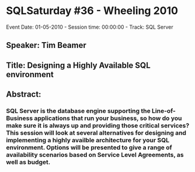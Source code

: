 # SQLSaturday #36 - Wheeling 2010
Event Date: 01-05-2010 - Session time: 00:00:00 - Track: SQL Server
## Speaker: Tim  Beamer
## Title: Designing a Highly Available SQL environment
## Abstract:
### SQL Server is the database engine supporting the Line-of-Business applications that run your business, so how do you make sure it is always up and providing those critical services?  This session will look at several alternatives for designing and implementing a highly availble architecture for your SQL environment.  Options will be presented to give a range of availability scenarios based on Service Level Agreements, as well as budget.
